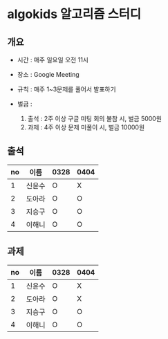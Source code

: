 # algokids 알고리즘 스터디


## 개요 

- 시간 : 매주 일요일 오전 11시

- 장소 : Google Meeting

- 규칙 : 매주 1~3문제를 풀어서 발표하기

- 벌금 :
  1. 출석 : 2주 이상 구글 미팅 회의 불참 시, 벌금 5000원
  2. 과제 : 4주 이상 문제 미풀이 시, 벌금 10000원 


## 출석

|no|이름|0328 |0404|
|--|----|---|---|
|1|신윤수|O|X|
|2|도아라|O|O|
|3|지승구|O|O|
|4|이해니|O|O|

## 과제
|no|이름|0328 |0404|
|--|----|---|---|
|1|신윤수|O|X|
|2|도아라|O|X|
|3|지승구|O|O|
|4|이해니|O|O|



